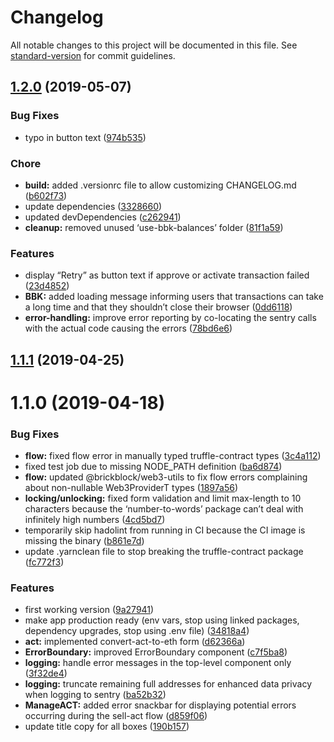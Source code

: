 # Changelog

All notable changes to this project will be documented in this file. See [standard-version](https://github.com/conventional-changelog/standard-version) for commit guidelines.

## [1.2.0](https://git.brickblock.sh///compare/v1.1.1...v1.2.0) (2019-05-07)


### Bug Fixes

* typo in button text ([974b535](https://git.brickblock.sh///commit/974b535))


### Chore

* **build:** added .versionrc file to allow customizing CHANGELOG.md ([b602f73](https://git.brickblock.sh///commit/b602f73))
* update dependencies ([3328660](https://git.brickblock.sh///commit/3328660))
* updated devDependencies ([c262941](https://git.brickblock.sh///commit/c262941))
* **cleanup:** removed unused ‘use-bbk-balances’ folder ([81f1a59](https://git.brickblock.sh///commit/81f1a59))


### Features

* display “Retry” as button text if approve or activate transaction failed ([23d4852](https://git.brickblock.sh///commit/23d4852))
* **BBK:** added loading message informing users that transactions can take a long time and that they shouldn’t close their browser ([0dd6118](https://git.brickblock.sh///commit/0dd6118))
* **error-handling:** improve error reporting by co-locating the sentry calls with the actual code causing the errors ([78bd6e6](https://git.brickblock.sh///commit/78bd6e6))



## [1.1.1](https://git.brickblock.sh/platform/bbk-manager/compare/v1.1.0...v1.1.1) (2019-04-25)



# 1.1.0 (2019-04-18)


### Bug Fixes

* **flow:** fixed flow error in manually typed truffle-contract types ([3c4a112](https://git.brickblock.sh/playground/bbk-manager/commits/3c4a112))
* fixed test job due to missing NODE_PATH definition ([ba6d874](https://git.brickblock.sh/playground/bbk-manager/commits/ba6d874))
* **flow:** updated @brickblock/web3-utils to fix flow errors complaining about non-nullable Web3ProviderT types ([1897a56](https://git.brickblock.sh/playground/bbk-manager/commits/1897a56))
* **locking/unlocking:** fixed form validation and limit max-length to 10 characters because the ‘number-to-words’ package can’t deal with infinitely high numbers ([4cd5bd7](https://git.brickblock.sh/playground/bbk-manager/commits/4cd5bd7))
* temporarily skip hadolint from running in CI because the CI image is missing the binary ([b861e7d](https://git.brickblock.sh/playground/bbk-manager/commits/b861e7d))
* update .yarnclean file to stop breaking the truffle-contract package ([fc772f3](https://git.brickblock.sh/playground/bbk-manager/commits/fc772f3))


### Features

* first working version ([9a27941](https://git.brickblock.sh/playground/bbk-manager/commits/9a27941))
* make app production ready (env vars, stop using linked packages, dependency upgrades, stop using .env file) ([34818a4](https://git.brickblock.sh/playground/bbk-manager/commits/34818a4))
* **act:** implemented convert-act-to-eth form ([d62366a](https://git.brickblock.sh/playground/bbk-manager/commits/d62366a))
* **ErrorBoundary:** improved ErrorBoundary component ([c7f5ba8](https://git.brickblock.sh/playground/bbk-manager/commits/c7f5ba8))
* **logging:** handle error messages in the top-level component only ([3f32de4](https://git.brickblock.sh/playground/bbk-manager/commits/3f32de4))
* **logging:** truncate remaining full addresses for enhanced data privacy when logging to sentry ([ba52b32](https://git.brickblock.sh/playground/bbk-manager/commits/ba52b32))
* **ManageACT:** added error snackbar for displaying potential errors occurring during the sell-act flow ([d859f06](https://git.brickblock.sh/playground/bbk-manager/commits/d859f06))
* update title copy for all boxes ([190b157](https://git.brickblock.sh/playground/bbk-manager/commits/190b157))
